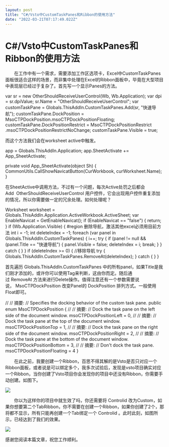 ```yaml
---
layout: post
title: "C#/Vsto中CustomTaskPanes和Ribbon的使用方法"
date: "2022-03-21T07:17:49.022Z"
---
```

C#/Vsto中CustomTaskPanes和Ribbon的使用方法
===================================

　　在工作中有一个需求，需要添加工作区选项卡，Excel中CustomTaskPanes面板很适合这样的场景，而非集中处理在Excel的Ribbon面板中，毕竟在大型项目中表现层已经过于复杂了。首先写一个显示Panes的方法。

var sr = new OtherShouldReceiveUserControl(Wb, Wb.Application);
                                    var dpi = sr.dpiValue;
                                    sr.Name \= "OtherShouldReceiveUserControl";
                                    var customTaskPane = Globals.ThisAddIn.CustomTaskPanes.Add(sr, "快速导航");
                                    customTaskPane.DockPosition \= MsoCTPDockPosition.msoCTPDockPositionFloating;
                                    customTaskPane.DockPositionRestrict \= MsoCTPDockPositionRestrict
                                       .msoCTPDockPositionRestrictNoChange;
                                    customTaskPane.Visible \= true;

而这个方法我们会在worksheet active中触发。

app = Globals.ThisAddIn.Application;
                app.SheetActivate += App\_SheetActivate;    

  private void App\_SheetActivate(object Sh)
        {
                    CommonUtils.CallShowNavicatButton(CurWorkbook, curWorksheet.Name);
        }    

在SheetActive中调用方法，不过有一个问题，每次Active处罚之后都会Add  OtherShouldReceiveUserControl 用户控件，它会出现用户控件重复添加的情况，所以你需要做一定的冗余处理。如何处理呢？

Worksheet worksheet = Globals.ThisAddIn.Application.ActiveWorkbook.ActiveSheet;
                var EnableNavicat = GetEnableNavicat();
                if (EnableNavicat == "false")
                {      return;   }
                if (Wb.Application.Visible)
                {
                    #region 删除导航，激活其他excel必须用目前方法
                    int i = -1;
                    int deleteIndex = -1;
                    foreach (var panel in Globals.ThisAddIn.CustomTaskPanes)
                    {
                        i++;
                        try
                        {
                            if (panel != null && (panel.Title == "快速导航")
                            {
                                panel.Visible \= false;
                                deleteIndex \= i;   break;
                            }
                        }
                        catch { }
                    }
                    if (deleteIndex >= 0)
                    {
                        //移除导航
                        try
                        {
                            Globals.ThisAddIn.CustomTaskPanes.RemoveAt(deleteIndex);
                        }
                        catch { }
                    }

首先遍历 Globals.ThisAddIn.CustomTaskPanes 中的所有panel，如果Title是我们刚才添加的，或许你可以使用Tag来判断，这由你而定。随后通过 RemoveAt 方法来进行Delete操作。值得注意还有一个参数需要说说， MsoCTPDockPosition 改变Panel的 DockPosition 排列方式。一般使用Float即可。

//
    // 摘要:
    //     Specifies the docking behavior of the custom task pane.
    public enum MsoCTPDockPosition
    {
        //
        // 摘要:
        //     Dock the task pane on the left side of the document window.
        msoCTPDockPositionLeft = 0,
        //
        // 摘要:
        //     Dock the task pane at the top of the document window.
        msoCTPDockPositionTop = 1,
        //
        // 摘要:
        //     Dock the task pane on the right side of the document window.
        msoCTPDockPositionRight = 2,
        //
        // 摘要:
        //     Dock the task pane at the bottom of the document window.
        msoCTPDockPositionBottom = 3,
        //
        // 摘要:
        //     Don't dock the task pane.
        msoCTPDockPositionFloating = 4
    }

　　在此之前，我要创建一个Ribbon，百思不得其解的是Vsto是否只对应一个Ribbon面板，或者说是可以绑定多个，我多次试验后，发现是vsto项目确实对应一个Ribbon，当你创建了Vsto项目你会发现你的项目中还没有Ribbon，你需要手动创建。如图下。

![](https://img2022.cnblogs.com/blog/1366751/202203/1366751-20220321110630317-1720866342.png)

　　你以为这样你的项目中就生效了吗，你还需要将 Controlid 改为Custom，如果你想要第二个TabRibbon，你不需要在创建一个Ribbon，如果你创建了2个，那将都不显示，所有只能再创建一个Tab绑定一个 Controlid 。此时此刻，如图所示，已经达到了我们的效果。

![](https://img2022.cnblogs.com/blog/1366751/202203/1366751-20220321111834567-918255007.png)

感谢您阅读本篇文章，祝您工作顺利。